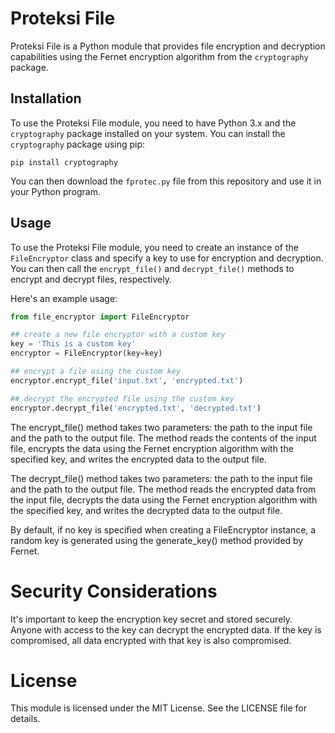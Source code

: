 # Proteksi File

Proteksi File is a Python module that provides file encryption and decryption capabilities using the Fernet encryption algorithm from the `cryptography` package.

## Installation

To use the Proteksi File module, you need to have Python 3.x and the `cryptography` package installed on your system. You can install the `cryptography` package using pip:

```pip install cryptography```


You can then download the `fprotec.py` file from this repository and use it in your Python program.

## Usage

To use the Proteksi File module, you need to create an instance of the `FileEncryptor` class and specify a key to use for encryption and decryption. You can then call the `encrypt_file()` and `decrypt_file()` methods to encrypt and decrypt files, respectively.

Here's an example usage:

```python
from file_encryptor import FileEncryptor

## create a new file encryptor with a custom key
key = 'This is a custom key'
encryptor = FileEncryptor(key=key)

## encrypt a file using the custom key
encryptor.encrypt_file('input.txt', 'encrypted.txt')

## decrypt the encrypted file using the custom key
encryptor.decrypt_file('encrypted.txt', 'decrypted.txt')
```

The encrypt_file() method takes two parameters: the path to the input file and the path to the output file. The method reads the contents of the input file, encrypts the data using the Fernet encryption algorithm with the specified key, and writes the encrypted data to the output file.

The decrypt_file() method takes two parameters: the path to the input file and the path to the output file. The method reads the encrypted data from the input file, decrypts the data using the Fernet encryption algorithm with the specified key, and writes the decrypted data to the output file.

By default, if no key is specified when creating a FileEncryptor instance, a random key is generated using the generate_key() method provided by Fernet.

# Security Considerations

It's important to keep the encryption key secret and stored securely. Anyone with access to the key can decrypt the encrypted data. If the key is compromised, all data encrypted with that key is also compromised.

# License

This module is licensed under the MIT License. See the LICENSE file for details.
